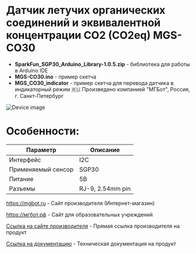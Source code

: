 # Датчик летучих органических соединений и эквивалентной концентрации CO2 (CO2eq) MGS-CO30

- **SparkFun_SGP30_Arduino_Library-1.0.5.zip** - библиотека для работы в Arduino IDE
- **MGS-CO30.ino** - пример скетча
- **MGS_CO30_indicator** - пример скетча для перевода датчика в индикаторный режим
🇷🇺 Произведено компанией "МГБот", Россия, г. Санкт-Петербург

![Device image](https://books.mgbot.ru/images/MGS-CO30.PNG)

# Особенности:

| Параметр    | Описание |
| ----------- | -----------|
| Интерфейс   | I2C|
| Применяемый сенсор   | SGP30 |
| Питание     | 5В|
| Разъемы     | RJ-9, 2.54mm pin|

https://mgbot.ru  - Сайт производителя (Интернет-магазин)

https://мгбот.рф  - Сайт для образовательных учреждений

[Ссылка на сайте производителя](https://mgbot.ru/catalog/datchiki_sensory/datchik_let_org_soedineniy_i_ekviv_kontsentratsii_co2_co2eq_mgs_co30_razem_rj_9_sgp30/) - Прямая ссылка производителя на продукт

[Ссылка на документацию](https://books.mgbot.ru/devices/MGS-CO30.pdf) - Техническая документация на продукт